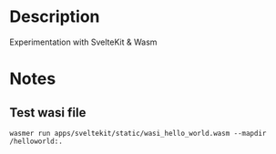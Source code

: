 # Description

Experimentation with SvelteKit & Wasm

# Notes

## Test wasi file

`wasmer run apps/sveltekit/static/wasi_hello_world.wasm --mapdir /helloworld:.`
